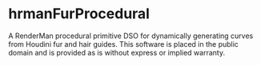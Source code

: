 hrmanFurProcedural
==================

A RenderMan procedural primitive DSO for dynamically generating curves from Houdini fur and hair guides. This software is placed in the public domain and is provided as is without express or implied warranty.